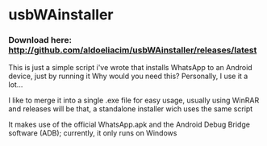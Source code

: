 # usbWAinstaller
### Download here: http://github.com/aldoeliacim/usbWAinstaller/releases/latest

This is just a simple script i've wrote that installs WhatsApp to an Android device, just by running it
Why would you need this? Personally, I use it a lot...

I like to merge it into a single .exe file for easy usage, usually using WinRAR and releases will be that,
a standalone installer wich uses the same script

It makes use of the official WhatsApp.apk and the Android Debug Bridge software (ADB); currently, it only runs on Windows

